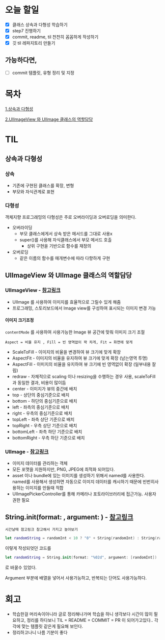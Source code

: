 # 오늘 할일

- [x] 클래스 상속과 다형성 학습하기
- [x] step7 진행하기
- [x] commit, readme, til 천천히 꼼꼼하게 작성하기
- [x] 깃 til 레파지토리 만들기

## 가능하다면,

- [ ] commit 템플릿, 유형 정리 및 지정





# 목차

[1.상속과 다형성](#상속과-다형성)

[2.UIImageView 와 UIImage 클래스의 역할담당](#uiimageview-와-uiimage-클래스의-역할담당)

# TIL

## 상속과 다형성

### 상속

- 기존에 구현된 클래스를 확장, 변형
- 부모와 자식관계로 표현

### 다형성

객체지향 프로그래밍의 다형성은 주로 오버라이딩과 오버로딩을 의미한다.

- 오버라이딩
  - 부모 클래스에게서 상속 받은 메서드를 그대로 사용x
  - super()를 사용해 자식클래스에서 부모 메서드 호출
    - 상위 구현을 기반으로 함수를 재정의
- 오버로딩
  - 같은 이름의 함수를 매개변수에 따라 다향하게 구현

 

## UIImageView 와 UIImage 클래스의 역할담당

### UIImageView - [참고링크](https://developer.apple.com/documentation/uikit/uiimageview)

- UIImage 를 사용하여 이미지를 효율적으로 그릴수 있게 해줌
- 프로그래밍, 스토리보드에서 Image view를 구성하여 표시되는 이미지 변경 가능

#### 이미지 크기조정

`contentMode` 를 사용하여 사용가능한 Image 뷰 공간에 맞춰 이미지 크기 조절 

`` Aspect = 비율 유지 , Fill = 빈 영역없이 꽉 차게, Fit = 화면에 맞게 ``

- ScaleToFill - 이미지의 비율을 변경하여 뷰 크기에 맞게 확장
- AspectFit - 이미지의 비율을 유지하여 뷰 크기에 맞게 확장 (남는영역 투명)
- AspectFill - 이미지의 비율을 유지하여 뷰 크기에 빈 영역없이 확장 (일부내용 잘림)
- redraw - 자체적으로 scaling 이나 resizing을 수행하는 경우 사용, scaleToFill 과 동일한 결과, 비용이 많이듬
- center -  이미지가 뷰의 중간에 배치
- top - 상단의 중심기준으로 배치
- bottom - 하단의 중심기준으로 배치
- left - 좌측의 중심기준으로 배치
- right - 우측의 중심기준으로 배치
- topLeft - 좌측 상단 기준으로 배치
- topRight - 우측 상단 기준으로 배치
- bottomLeft - 좌측 하단 기준으로 배치
- bottomRight - 우측 하단 기준으로 배치

### UIImage - [참고링크](https://developer.apple.com/documentation/uikit/uiimage)

- 이미지 데이터를 관리하는 객체
- 모든 포맷을 지원하지만, PNG, JPEG에 최적화 되어있다.
- asset 이나 bundle에 있는 이미지를 생성하기 위해서 named를 사용한다. named를 사용해서 생성하면 자동으로 이미지 데이터를 캐시하기 때문에 빈번히사용하는 이미지를 만들때 적합
- UIImagePickerController를 통해 카메라나 포토라이브러리에 접근가능. 사용자 권한 필요

## String.init(format: , argument:  ) -  [참고링크](https://developer.apple.com/library/archive/documentation/CoreFoundation/Conceptual/CFStrings/formatSpecifiers.html#//apple_ref/doc/uid/TP40004265) 

 ``시간날때 참고링크 참고해서 가지고 놀아보기``

```swift
let randomString = randomInt < 10 ? "0" + String(randomInt) : String(randomInt)
```

이렇게 작성되엇던 코드를

``` swift
let randomString = String.init(format: "%02d", argument: [randomInt])
```

로 바꿀수 있었다.

Argument 부분에 배열을 넣어서 사용가능하고, 반복되는 단어도 사용가능하다.











# 회고

- 학습한걸 머리속이아니라 글로 정리해나가며 학습을 하니 생각보다 시간이 많이 필요하고, 정리를 하다보니 TIL = README = COMMIT = PR 이 되어가고있다.. 각각에 맞는 템플릿 같은게 필요해 보인다.
- 정리하고나니 나름 기분이 좋다







